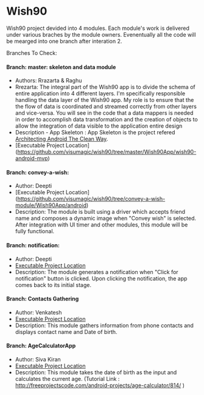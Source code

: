 # Wish90

Wish90 project devided into 4 modules. Each module's work is delivered under various braches by the module owners. 
Evenentually all the code will be mearged into one branch after interation 2. 

Branches To Check:
#### Branch: master: skeleton and data module 
+ Authors: Rrazarta & Raghu
+ Rrezarta: The integral part of the Wish90 app is to divide the schema of entire application into 4 different layers. I'm specifically responsible handling the data layer of the Wish90 app. My role is to ensure that the the flow of data is coordinated and streamed correctly from other layers and vice-versa. You will see in the code that a data mappers is needed in order to accomplish data transformation and the creation of objects to allow the integration of data visible to the application entire design 
+ Description - App Skeleton : App Skeleton is the project refered [Architecting Android The Clean Way](http://fernandocejas.com/2014/09/03/architecting-android-the-clean-way/). 
+ [Executable Project Location] (https://github.com/visumagic/wish90/tree/master/Wish90App/wish90-android-mvp)

#### Branch: convey-a-wish:  
+ Author: Deepti
+ [Executable Project Location] (https://github.com/visumagic/wish90/tree/convey-a-wish-module/Wish90App/android)
+ Description: 
The module is built using a driver which accepts friend name and composes a dynamic image when "Convey wish" is selected. After integration with UI timer and other modules, this module will be fully functional. 

#### Branch: notification:  
+ Author: Deepti
+ [Executable Project Location](https://github.com/visumagic/wish90/tree/notifications-module/Wish90App/android)
+ Description:
The module generates a notification when "Click for notification" button is clicked. Upon clicking the notification, the app comes back to its initial stage.
#### Branch: Contacts Gathering
+ Author: Venkatesh 
+ [Executable Project Location]()
+ Description:
This module gathers information from phone contacts and displays contact name and Date of birth.


#### Branch: AgeCalculatorApp
+ Author: Siva Kiran
+ [Executable Project Location]()
+ Description:
This module takes the date of birth as the input and calculates the current age. (Tutorial Link : http://freeprojectscode.com/android-projects/age-calculator/814/ )


